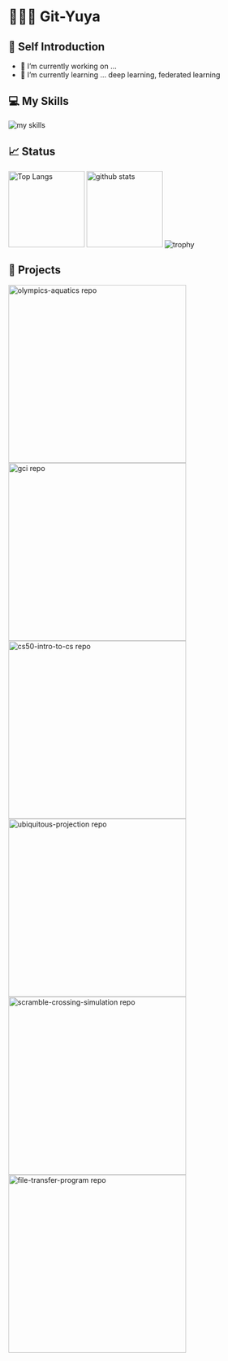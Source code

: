 # 👨🏻‍🎓 Git-Yuya

## 👋 Self Introduction
- 🔭 I’m currently working on ...
- 🌱 I’m currently learning ... deep learning, federated learning

## 💻 My Skills
<img alt="my skills" src="https://skillicons.dev/icons?theme=dark&perline=12&i=py,pytorch,tensorflow,django,flask,matlab,sqlite,postgres,qt,c,cpp,js,html,css,bootstrap,visualstudio,vscode,atom,latex,md,linux,docker,git,github"/>

## 📈 Status
<p align="left"> 
    <img src="https://github-readme-stats.vercel.app/api/top-langs/?username=Git-Yuya&layout=compact&theme=default&title_color=ffffff&text_color=ffffff&icon_color=ffffff&bg_color=35,473B7B,3584A7,30D2BE&show_icons=true" alt="Top Langs" height="150px" />
    <img src="https://github-readme-stats.vercel.app/api?username=Git-Yuya&theme=default&title_color=ffffff&text_color=ffffff&icon_color=ffffff&bg_color=35,473B7B,3584A7,30D2BE" alt="github stats" height="150px" />
    <img src="https://github-profile-trophy.vercel.app/?username=Git-Yuya&theme=flat&margin-w=5" alt="trophy" />
</p>

## 🚀 Projects
<p align="left">
    <a href="https://github.com/Git-Yuya/olympics-aquatics">
        <img src="https://github-readme-stats.vercel.app/api/pin/?username=Git-Yuya&repo=olympics-aquatics&theme=default&title_color=ffffff&text_color=ffffff&icon_color=ffffff&bg_color=35,473B7B,3584A7,30D2BE" alt="olympics-aquatics repo" width=350 />
    </a>
    <a href="https://github.com/Git-Yuya/gci">
        <img src="https://github-readme-stats.vercel.app/api/pin/?username=Git-Yuya&repo=gci&theme=default&title_color=ffffff&text_color=ffffff&icon_color=ffffff&bg_color=35,473B7B,3584A7,30D2BE" alt="gci repo" width=350 />
    </a>
    <a href="https://github.com/Git-Yuya/cs50-intro-to-cs">
        <img src="https://github-readme-stats.vercel.app/api/pin/?username=Git-Yuya&repo=cs50-intro-to-cs&theme=default&title_color=ffffff&text_color=ffffff&icon_color=ffffff&bg_color=35,473B7B,3584A7,30D2BE" alt="cs50-intro-to-cs repo" width=350 />
    </a>
    <a href="https://github.com/Git-Yuya/file-ubiquitous-projection">
        <img src="https://github-readme-stats.vercel.app/api/pin/?username=Git-Yuya&repo=ubiquitous-projection&theme=default&title_color=ffffff&text_color=ffffff&icon_color=ffffff&bg_color=35,473B7B,3584A7,30D2BE" alt="ubiquitous-projection repo" width=350 />
    </a>
    <a href="https://github.com/Git-Yuya/scramble-crossing-simulation">
        <img src="https://github-readme-stats.vercel.app/api/pin/?username=Git-Yuya&repo=scramble-crossing-simulation&theme=default&title_color=ffffff&text_color=ffffff&icon_color=ffffff&bg_color=35,473B7B,3584A7,30D2BE" alt="scramble-crossing-simulation repo" width=350 />
    </a>
    <a href="https://github.com/Git-Yuya/file-transfer-program">
        <img src="https://github-readme-stats.vercel.app/api/pin/?username=Git-Yuya&repo=file-transfer-program&theme=default&title_color=ffffff&text_color=ffffff&icon_color=ffffff&bg_color=35,473B7B,3584A7,30D2BE" alt="file-transfer-program repo" width=350 />
    </a>
</p>
